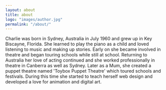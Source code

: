 ```yaml
---
layout: about
title: about
logo: "images/author.jpg"
permalink: "/about/"
--- 
```

Charlie was born in Sydney, Australia in July 1960 and grew up in Key Biscayne, Florida.  She learned to play the piano as a child and loved listening to music and making up stories. Early on she became involved in theatre and began touring schools while still at school. Returning to Australia her love of acting continued and she worked professionally in theatre in Canberra as well as Sydney. Later as a Mum, she created a puppet theatre named 'Toybox Puppet Theatre' which toured schools and festivals. During this time she started to teach herself web design and developed a love for animation and digital art. 
